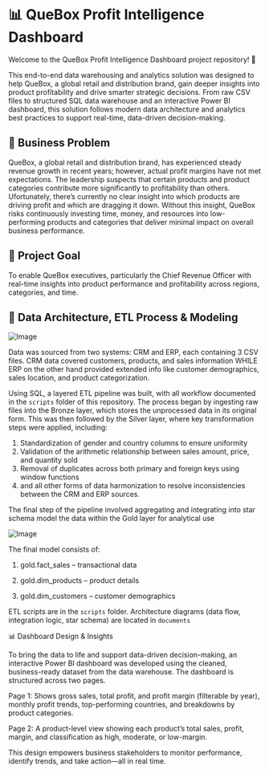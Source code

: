 #  📊 QueBox Profit Intelligence Dashboard

Welcome to the QueBox Profit Intelligence Dashboard project repository! 🚀

This end-to-end data warehousing and analytics solution was designed to help QueBox, a global retail and distribution brand, gain deeper insights into product profitability and drive smarter strategic decisions. From raw CSV files to structured SQL data warehouse and an interactive Power BI dashboard, this solution follows modern data architecture and analytics best practices to support real-time, data-driven decision-making.

## 🚨 Business Problem

QueBox, a global retail and distribution brand, has experienced steady revenue growth in recent years; however, actual profit margins have not met expectations. The leadership suspects that certain products and product categories contribute more significantly to profitability than others. Ufortunately, there’s currently no clear insight into which products are driving profit and which are dragging it down. Without this insight, QueBox risks continuously investing time, money, and resources into low-performing products and categories that deliver minimal impact on overall business performance.

## 🎯 Project Goal

To enable QueBox executives, particularly the Chief Revenue Officer with real-time insights into product performance and profitability across regions, categories, and time.

## 🧱 Data Architecture, ETL Process & Modeling

![Image](https://github.com/user-attachments/assets/c2312e74-880d-477c-ae2f-57b99c3f85a7)

Data was sourced from two systems: CRM and ERP, each containing 3 CSV files. CRM data covered customers, products, and sales information WHILE ERP on the other hand provided extended info like customer demographics, sales location, and product categorization.

Using SQL, a layered ETL pipeline was built, with all workflow documented in the `scripts` folder of this repository. The process began by ingesting raw files into the Bronze layer, which stores the unprocessed data in its original form. This was then followed by the Silver layer, where key transformation steps were applied, including:
1. Standardization of gender and  country columns to ensure uniformity
2. Validation of the arithmetic relationship between sales amount, price, and quantity sold
3. Removal of duplicates across both primary and foreign keys using window functions
4. and all other forms of data harmonization to resolve inconsistencies between the CRM and ERP sources.

The final step of the pipeline involved aggregating and integrating into star schema model the data within the Gold layer for analytical use

![Image](https://github.com/user-attachments/assets/bc882804-6891-4cbb-ba8e-eee25f3e8131)

The final model consists of:

1. gold.fact_sales – transactional data

2. gold.dim_products – product details

3. gold.dim_customers – customer demographics

ETL scripts are in the `scripts` folder. Architecture diagrams (data flow, integration logic, star schema) are located in `documents`


📊 Dashboard Design & Insights


To bring the data to life and support data-driven decision-making, an interactive Power BI dashboard was developed using the cleaned, business-ready dataset from the data warehouse. The dashboard is structured across two pages. 

Page 1: Shows gross sales, total profit, and profit margin (filterable by year), monthly profit trends, top-performing countries, and breakdowns by product categories.

Page 2: A product-level view showing each product’s total sales, profit, margin, and classification as high, moderate, or low-margin.


This design empowers business stakeholders to monitor performance, identify trends, and take action—all in real time.

